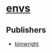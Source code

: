 # [envs](https://pypi.org/project/envs)



## Publishers
- [bjinwright](https://pypi.org/user/bjinwright)


